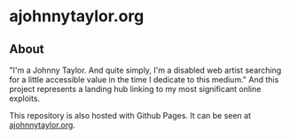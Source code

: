 # ajohnnytaylor.org

## About

"I'm a Johnny Taylor. And quite simply, I'm a disabled web artist searching for a little accessible value in the time I dedicate to this medium." And this project represents a landing hub linking to my most significant online exploits.

This repository is also hosted with Github Pages. It can be seen at <a href="http://ajohnnytaylor.org" rel="external">ajohnnytaylor.org</a>.